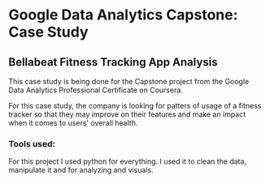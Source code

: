 # Google Data Analytics Capstone: Case Study

## Bellabeat Fitness Tracking App Analysis

This case study is being done for the Capstone project from the Google Data Analytics Professional Certificate on Coursera.

For this case study, the company is looking for patters of usage of a fitness tracker so that they may improve on their features and make an impact when it comes to users' overall health. 


### Tools used:

For this project I used python for everything. I used it to clean the data, manipulate it and for analyzing and visuals. 